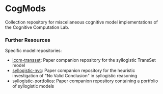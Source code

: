 CogMods
=======

Collection repository for miscellaneous cognitive model implementations of the Cognitive Computation Lab.

### Further Resources

Specific model repositories:

- [iccm-transset](https://github.com/Shadownox/iccm-transset): Paper companion repository for the syllogistic TransSet model
- [syllogistic-nvc](https://github.com/nriesterer/syllogistic-nvc): Paper companion repository for the heuristic investigation of "No Valid Conclusion" in syllogistic reasoning
- [syllogistic-portfolios](https://github.com/nriesterer/syllogistic-portfolios): Paper companion repository containing a portfolio of syllogistic models
